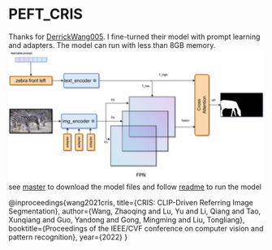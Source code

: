 # PEFT_CRIS

Thanks for [DerrickWang005](https://github.com/DerrickWang005/CRIS.pytorch). I fine-turned their model with prompt learning and adapters. The model can run with less than 8GB memory.
![PEFT_CRIS](https://github.com/Huzhenchong/PEFT_CRIS/blob/main/PEFT_CRIS_EN.svg)
see [master](https://github.com/Huzhenchong/PEFT_CRIS/tree/master) to download the model files and follow [readme](https://github.com/DerrickWang005/CRIS.pytorch/blob/master/README.md) to run the model


@inproceedings{wang2021cris,
  title={CRIS: CLIP-Driven Referring Image Segmentation},
  author={Wang, Zhaoqing and Lu, Yu and Li, Qiang and Tao, Xunqiang and Guo, Yandong and Gong, Mingming and Liu, Tongliang},
  booktitle={Proceedings of the IEEE/CVF conference on computer vision and pattern recognition},
  year={2022}
}
